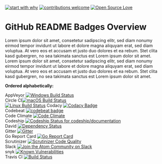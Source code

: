[![start with why](https://img.shields.io/badge/start%20with-why%3F-brightgreen.svg?style=flat)](http://www.ted.com/talks/simon_sinek_how_great_leaders_inspire_action)
[![contributions welcome](https://img.shields.io/badge/contributions-welcome-brightgreen.svg?style=flat)](https://github.com/Crazy-Marvin/github-readme-badges-overview//issues)
[![Open Source Love](https://user-images.githubusercontent.com/16610908/29587536-91a5c6c6-878e-11e7-8898-d08841caed0d.png)](https://github.com/Crazy-Marvin/github-readme-badges-overview/)

# GitHub README Badges Overview

Lorem ipsum dolor sit amet, consetetur sadipscing elitr, sed diam nonumy eirmod tempor invidunt ut labore et dolore magna aliquyam erat, sed diam voluptua. At vero eos et accusam et justo duo dolores et ea rebum. Stet clita kasd gubergren, no sea takimata sanctus est Lorem ipsum dolor sit amet. Lorem ipsum dolor sit amet, consetetur sadipscing elitr, sed diam nonumy eirmod tempor invidunt ut labore et dolore magna aliquyam erat, sed diam voluptua. At vero eos et accusam et justo duo dolores et ea rebum. Stet clita kasd gubergren, no sea takimata sanctus est Lorem ipsum dolor sit amet.

__Ordered alphabetically:__

AppVeyor [![Windows Build Status](https://ci.appveyor.com/api/projects/status/1tkktwh654w07eim?svg=true)](https://ci.appveyor.com/project/Atom/atom) <br>
Circle CI[![macOS Build Status](https://circleci.com/gh/atom/atom/tree/master.svg?style=shield)](https://circleci.com/gh/atom/atom) <br> [![Linux Build Status](https://travis-ci.org/atom/atom.svg?branch=master)](https://travis-ci.org/atom/atom)
Codacy [![Codacy Badge](https://api.codacy.com/project/badge/Grade/e3a69a23765d48e6a8b9c8dcbc54a543)](https://www.codacy.com/app/CrazyMarvin/FucksGiven?utm_source=github.com&amp;utm_medium=referral&amp;utm_content=Crazy-Marvin/FucksGiven&amp;utm_campaign=Badge_Grade) <br>
Codebeat [![codebeat badge](https://codebeat.co/badges/7f4f8b3a-9394-4d5c-ac6b-e88d59c6e5b2)](https://codebeat.co/projects/github-com-crazy-marvin-fucksgiven-master) <br>
Code Climate [![Code Climate](https://img.shields.io/codeclimate/github/octobox/octobox.svg?style=flat)](https://codeclimate.com/github/octobox/octobox) <br>
Codeship [![Codeship Status for codeship/documentation](https://codeship.com/projects/0bdb0440-3af5-0133-00ea-0ebda3a33bf6/status?branch=master)](https://codeship.com/projects/102044) <br>
David [![Dependency Status](https://david-dm.org/atom/atom.svg)](https://david-dm.org/atom/atom) <br>
Gitter [![Gitter](https://badges.gitter.im/gitterHQ/gitter.svg)](https://gitter.im/wallabag/wallabag) <br>
Go Report Card [![Go Report Card](https://goreportcard.com/badge/github.com/golang/crypto)](https://goreportcard.com/report/github.com/golang/crypto) <br>
Scrutinizer [![Scrutinizer Code Quality](https://scrutinizer-ci.com/g/wallabag/wallabag/badges/quality-score.png?b=master)](https://scrutinizer-ci.com/g/wallabag/wallabag/?branch=master) <br>
Slack [![Join the Atom Community on Slack](https://atom-slack.herokuapp.com/badge.svg)](https://atom-slack.herokuapp.com) <br>
snyk [![Known Vulnerabilities](https://snyk.io/test/github/crazy-marvin/yogibot-website/badge.svg)](https://snyk.io/test/github/crazy-marvin/yogibot-website) <br>
Travis CI [![Build Status](https://travis-ci.org/Crazy-Marvin/FucksGiven.svg?branch=master)](https://travis-ci.org/Crazy-Marvin/FucksGiven) <br>

